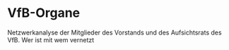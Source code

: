 # VfB-Organe
Netzwerkanalyse der Mitglieder des Vorstands und des Aufsichtsrats des VfB. Wer ist mit wem vernetzt 
